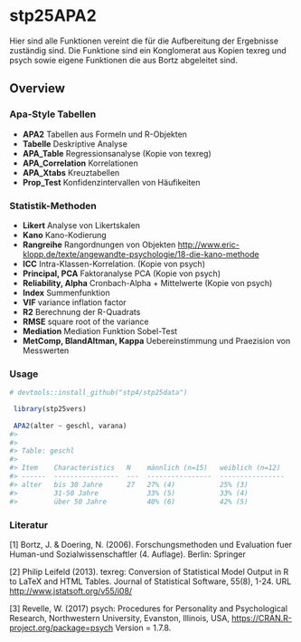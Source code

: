 
<!-- README.md is generated from README.Rmd. Please edit that file -->
stp25APA2
=========

Hier sind alle Funktionen vereint die für die Aufbereitung der Ergebnisse zuständig sind. Die Funktione sind ein Konglomerat aus Kopien texreg und psych sowie eigene Funktionen die aus Bortz abgeleitet sind.

Overview
--------

### Apa-Style Tabellen

-   **APA2** Tabellen aus Formeln und R-Objekten
-   **Tabelle** Deskriptive Analyse
-   **APA\_Table** Regressionsanalyse (Kopie von texreg)
-   **APA\_Correlation** Korrelationen
-   **APA\_Xtabs** Kreuztabellen
-   **Prop\_Test** Konfidenzintervallen von Häufikeiten

### Statistik-Methoden

-   **Likert** Analyse von Likertskalen
-   **Kano** Kano-Kodierung
-   **Rangreihe** Rangordnungen von Objekten <http://www.eric-klopp.de/texte/angewandte-psychologie/18-die-kano-methode>
-   **ICC** Intra-Klassen-Korrelation. (Kopie von psych)
-   **Principal, PCA** Faktoranalyse PCA (Kopie von psych)
-   **Reliability, Alpha** Cronbach-Alpha + Mittelwerte (Kopie von psych)
-   **Index** Summenfunktion
-   **VIF** variance inflation factor
-   **R2** Berechnung der R-Quadrats
-   **RMSE** square root of the variance
-   **Mediation** Mediation Funktion Sobel-Test
-   **MetComp, BlandAltman, Kappa** Uebereinstimmung und Praezision von Messwerten

### Usage

``` r
# devtools::install_github("stp4/stp25data")

 library(stp25vers)
 
 APA2(alter ~ geschl, varana)
#> 
#> 
#> Table: geschl 
#> 
#> Item    Characteristics   N    männlich (n=15)   weiblich (n=12) 
#> ------  ----------------  ---  ----------------  ----------------
#> alter   bis 30 Jahre      27   27% (4)           25% (3)         
#>         31-50 Jahre            33% (5)           33% (4)         
#>         über 50 Jahre          40% (6)           42% (5)
```

### Literatur

\[1\] Bortz, J. & Doering, N. (2006). Forschungsmethoden und Evaluation fuer Human-und Sozialwissenschaftler (4. Auflage). Berlin: Springer

\[2\] Philip Leifeld (2013). texreg: Conversion of Statistical Model Output in R to LaTeX and HTML Tables. Journal of Statistical Software, 55(8), 1-24. URL <http://www.jstatsoft.org/v55/i08/>

\[3\] Revelle, W. (2017) psych: Procedures for Personality and Psychological Research, Northwestern University, Evanston, Illinois, USA, <https://CRAN.R-project.org/package=psych> Version = 1.7.8.
